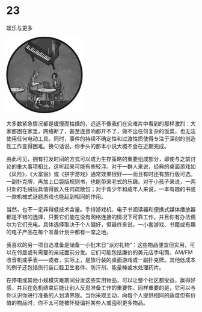 # 23

娱乐与更多

![](img/chapterart.png)

大多数紧急情况都是缓慢而枯燥的，远远不像我们在灾难片中看到的那样激烈：大家都困在家里，网络断了，甚至连音响都开不了，做不出任何复杂的饭菜，也无法使用任何电动工具。同时，事件的持续不确定性和过渡性质使得专注于深刻的创造性工作变得困难。换句话说，你手头的那本小说大概不会在近期完成。

由此可见，拥有打发时间的方式可以成为生存策略的重要组成部分，即使与之前讨论的重大事项相比，这听起来可能有些轻浮。对于一群人来说，经典的桌面游戏如《风险》，《大富翁》或《拼字游戏》通常效果很好——而且有时还有旅行版可选。一副扑克牌，再加上口袋版规则书，也能带来老式的乐趣。对于小孩子来说，一两只新的毛绒玩具值得放入任何疏散包；对于青少年和成年人来说，一本有趣的书或一款机械式谜题游戏也能起到相同的作用。

当然，也不一定非得低技术含量。手持游戏机、电子书阅读器和便携式媒体播放器都是不错的选择，只要它们能在没有网络连接的情况下可靠工作，并且你有办法偶尔为它们充电。具体选择取决于个人偏好，但最终来说，一小套游戏、书籍或有趣的电子产品在每个准备计划中都有一席之地。

我喜欢的另一项自选准备是储备一小批末日“派对礼物”：这些物品便宜但实用，可以在邻居或有需要的亲戚面前分发。它们可能包括廉价的美元店手电筒、AM/FM 收音机或手表——或者，实际上，是旅行装的桌面游戏或一副扑克牌。其他低成本的例子还包括旅行装口腔卫生套件、防汗剂、能量棒或水处理药片。

在停电或其他小规模灾难期间分发这些实用物品，可以让整个社区都受益，赢得好感，并且在危机结束后能让别人反思准备工作的重要性。同样重要的是，它可以与你认识你进行准备的人划清界限。当你采取主动，向每个人提供相同的适度但有价值的物品时，你不太可能被怀疑偏袒某些人或囤积更多物品。
